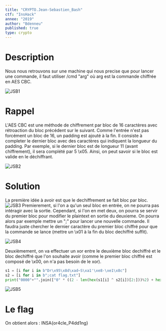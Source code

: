 ```yaml
---
title: "CRYPTO.Jean-Sebastien_Bash"
ctf: "InsHack"
annee: "2019"
author: "Bdenneu"
published: true
type: crypto
---
```

# Description
Nous nous retrouvons sur une machine qui nous precise que pour lancer une commande, il faut utiliser /cmd "arg" où arg est la commande chiffrée en AES CBC.

![JSB1](/assets/images/Inshack2019/inshack2019_jsb1.png)

# Rappel
L'AES CBC est une méthode de chiffrement par bloc de 16 caractères avec rétroaction du bloc précédent sur le suivant. Comme l'entrée n'est pas forcément un bloc de 16, un padding est ajouté à la fin. Il consiste à completer le dernier bloc avec des caractères qui indiquent la longueur du padding. Par exemple, si le dernier bloc est de longueur 11 (avant chiffrement), il sera complété par 5 \x05. Ainsi, on peut savoir si le bloc est valide en le déchiffrant.

![JSB2](/assets/images/Inshack2019/inshack2019_jsb2.png)

# Solution
La première idée à avoir est que le dechiffrement se fait bloc par bloc.
![JSB3](/assets/images/Inshack2019/inshack2019_jsb3.png)
Premierement, si l'on a qu'un seul bloc en entrée, on ne pourra pas intéragir avec la sortie. Cependant, si l'on en met deux, on pourra se servir du premier bloc pour modifier le plaintext en sortie du deuxieme. On pourra alors par exemple mettre un ";" pour lancer une nouvelle commande. Il faudra juste chercher le dernier caractère du premier bloc chiffré pour que la commande se lance (mettre un \x01 à la fin du bloc dechiffré suffit).

![JSB4](/assets/images/Inshack2019/inshack2019_jsb4.png)

Deuxièmement, on va effectuer un xor entre le deuxième bloc dechiffré et le bloc dechiffré que l'on souhaite avoir (comme le premier bloc chiffré est composé de \x00, on n'a pas besoin de le xor).
```python
s1 = [i for i in b"Dr\x95\x8d\xad~S\xa1'\xe8-\xe1\x8c"]
s2 = [i for i in b";cat flag.txt"]
print("0000"+"".join(["0" * ((2 - len(hex(s1[i] ^ s2[i])[2:]))%2) + hex(s1[i] ^ s2[i])[2:] for i in range(13)])+"ed"+"0"*32)
```

![JSB5](/assets/images/Inshack2019/inshack2019_jsb5.png)

# Le flag
On obtient alors : INSA{or4cle_P4dd1ng}

